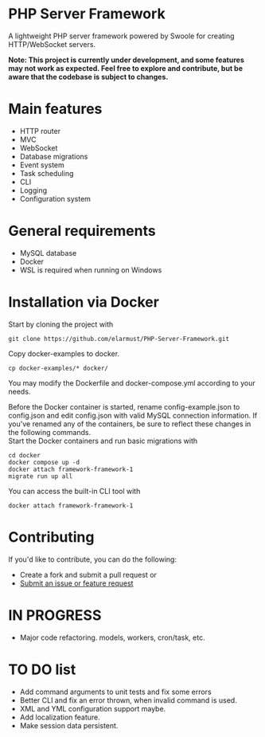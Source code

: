 # PHP Server Framework
A lightweight PHP server framework powered by Swoole for creating HTTP/WebSocket servers.

**Note: This project is currently under development, and some features may not work as expected.
Feel free to explore and contribute, but be aware that the codebase is subject to changes.**

# Main features
+ HTTP router
+ MVC
+ WebSocket
+ Database migrations
+ Event system
+ Task scheduling
+ CLI
+ Logging
+ Configuration system

# General requirements
+ MySQL database
+ Docker
+ WSL is required when running on Windows

# Installation via Docker

Start by cloning the project with

```
git clone https://github.com/elarmust/PHP-Server-Framework.git
```

Copy docker-examples to docker.
```
cp docker-examples/* docker/
```
You may modify the Dockerfile and docker-compose.yml according to your needs.

Before the Docker container is started, rename config-example.json to config.json and edit config.json with valid MySQL connection information.
If you've renamed any of the containers, be sure to reflect these changes in the following commands.
<br />
Start the Docker containers and run basic migrations with

```
cd docker
docker compose up -d
docker attach framework-framework-1
migrate run up all
```

You can access the built-in CLI tool with
```
docker attach framework-framework-1
```

# Contributing
If you'd like to contribute, you can do the following:

+ Create a fork and submit a pull request or
+ [Submit an issue or feature request](https://github.com/elarike12/PHP_Framework/issues)

# IN PROGRESS
+ Major code refactoring. models, workers, cron/task, etc.

# TO DO list
+ Add command arguments to unit tests and fix some errors
+ Better CLI and fix an error thrown, when invalid command is used.
+ XML and YML configuration support maybe.
+ Add localization feature.
+ Make session data persistent.
